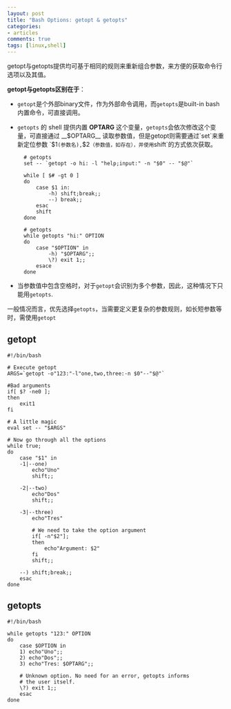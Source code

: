 ```yaml
---
layout: post
title: "Bash Options: getopt & getopts"
categories:
- articles
comments: true
tags: [linux,shell]
---
```



getopt与getopts提供均可基于相同的规则来重新组合参数，来方便的获取命令行选项以及其值。

__getopt与getopts区别在于__：

* `getopt`是个外部binary文件，作为外部命令调用，而`getopts`是built-in bash 内置命令，可直接调用。
* `getopts` 的 shell 提供内置 __OPTARG__ 这个变量，`getopts`会依次修改这个变量，可直接通过 __$OPTARG__ 读取参数值，但是getopt则需要通过`set`来重新定位参数 `$1`(参数名),`$2`（参数值，如存在），并使用`shift`的方式依次获取。
	
		# getopts
		set -- `getopt -o hi: -l "help;input:" -n "$0" -- "$@"`
		
		while [ $# -gt 0 ]
		do
			case $1 in:
				-h) shift;break;;
				--) break;;
			esac
			shift
		done 
		
		# getopts
		while getopts "hi:" OPTION 
		do
			case "$OPTION" in
				-h) "$OPTARG";;
				\?) exit 1;;
			esace
		done
		

* 当参数值中包含空格时，对于`getopt`会识别为多个参数，因此，这种情况下只能用`getopts`.


一般情况而言，优先选择`getopts`，当需要定义更复杂的参数规则，如长短参数等时，需使用`getopt`


getopt
------


	#!/bin/bash
 
	# Execute getopt
	ARGS=`getopt -o"123:"-l"one,two,three:-n $0"--"$@"`
 
	#Bad arguments
	if[ $? -ne0 ];
	then
		exit1
	fi
 
	# A little magic
	eval set -- "$ARGS"
 
	# Now go through all the options
	while true;
	do
		case "$1" in
    	-1|--one)
      		echo"Uno"
      		shift;;
 
    	-2|--two)
      		echo"Dos"
      		shift;;
      	 
    	-3|--three)
      		echo"Tres"
 
      		# We need to take the option argument
      		if[ -n"$2"];
      		then
        		echo"Argument: $2"
      		fi
      		shift;;
 
    	--) shift;break;;
    	esac
	done

getopts
-------


	#!/bin/bash
	
	while getopts "123:" OPTION
	do
		case $OPTION in
    	1) echo"Uno";;
    	2) echo"Dos";;
    	3) echo"Tres: $OPTARG";;
 
    	# Unknown option. No need for an error, getopts informs
    	# the user itself.
    	\?) exit 1;;
    	esac
    done

